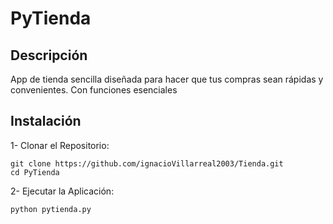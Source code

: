 # PyTienda

## Descripción 
App de tienda sencilla diseñada para hacer que tus compras sean rápidas y convenientes. Con funciones esenciales

## Instalación
1- Clonar el Repositorio:

```
git clone https://github.com/ignacioVillarreal2003/Tienda.git
cd PyTienda
```

2- Ejecutar la Aplicación:

```
python pytienda.py
```
